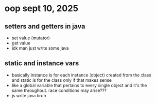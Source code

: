 # oop sept 10, 2025

## setters and getters in java
- set value (mutator)
- get value
- idk man just write some java
## static and instance vars
  - basically instance is for each instance (object) created from the class and static is for the class only if that makes sense
  - like a global variable that pertains to every single object and it's the same throughout. race conditions may arise???
  - js write java bruh